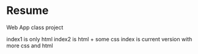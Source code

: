 # Resume
Web App class project

index1 is only html
index2 is html + some css
index is current version with more css and html
